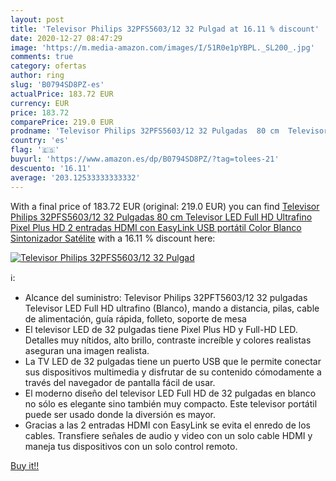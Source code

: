 ```yaml
---
layout: post
title: 'Televisor Philips 32PFS5603/12 32 Pulgad at 16.11 % discount'
date: 2020-12-27 08:47:29
image: 'https://m.media-amazon.com/images/I/51R0e1pYBPL._SL200_.jpg'
comments: true
category: ofertas
author: ring
slug: 'B0794SD8PZ-es'
actualPrice: 183.72 EUR
currency: EUR
price: 183.72
comparePrice: 219.0 EUR
prodname: 'Televisor Philips 32PFS5603/12 32 Pulgadas  80 cm  Televisor LED Full HD Ultrafino  Pixel Plus HD  2 entradas HDMI con EasyLink  USB  portátil   Color Blanco  Sintonizador Satélite'
country: 'es'
flag: '🇪🇸'
buyurl: 'https://www.amazon.es/dp/B0794SD8PZ/?tag=tolees-21'
descuento: '16.11'
average: '203.12533333333332'
---
```


With a final price of 183.72 EUR (original: 219.0 EUR) you can find [Televisor Philips 32PFS5603/12 32 Pulgadas  80 cm  Televisor LED Full HD Ultrafino  Pixel Plus HD  2 entradas HDMI con EasyLink  USB  portátil   Color Blanco  Sintonizador Satélite](https://www.amazon.es/dp/B0794SD8PZ/?tag=tolees-21) with a  16.11 % discount here:

[![Televisor Philips 32PFS5603/12 32 Pulgad](https://m.media-amazon.com/images/I/51R0e1pYBPL._SL200_.jpg)](https://www.amazon.es/dp/B0794SD8PZ/?tag=tolees-21)

ℹ️:

- Alcance del suministro: Televisor Philips 32PFT5603/12 32 pulgadas Televisor LED Full HD ultrafino (Blanco), mando a distancia, pilas, cable de alimentación, guía rápida, folleto, soporte de mesa
- El televisor LED de 32 pulgadas tiene Pixel Plus HD y Full-HD LED. Detalles muy nítidos, alto brillo, contraste increíble y colores realistas aseguran una imagen realista.
- La TV LED de 32 pulgadas tiene un puerto USB que le permite conectar sus dispositivos multimedia y disfrutar de su contenido cómodamente a través del navegador de pantalla fácil de usar.
- El moderno diseño del televisor LED Full HD de 32 pulgadas en blanco no sólo es elegante sino también muy compacto. Este televisor portátil puede ser usado donde la diversión es mayor.
- Gracias a las 2 entradas HDMI con EasyLink se evita el enredo de los cables. Transfiere señales de audio y video con un solo cable HDMI y maneja tus dispositivos con un solo control remoto.

[Buy it!!](https://www.amazon.es/dp/B0794SD8PZ/?tag=tolees-21)
